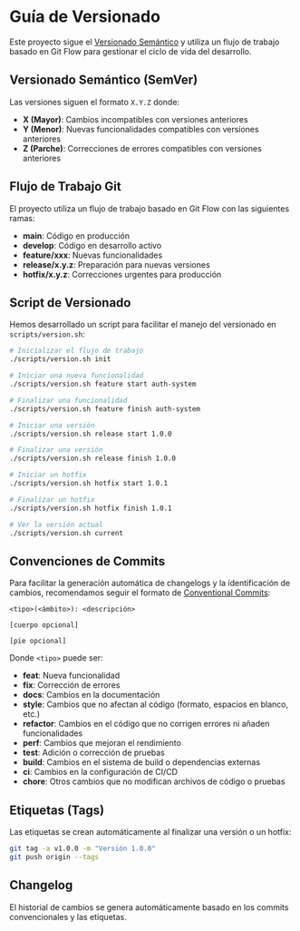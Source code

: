 # Guía de Versionado

Este proyecto sigue el [Versionado Semántico](https://semver.org/lang/es/) y utiliza un flujo de trabajo basado en Git Flow para gestionar el ciclo de vida del desarrollo.

## Versionado Semántico (SemVer)

Las versiones siguen el formato `X.Y.Z` donde:

- **X (Mayor)**: Cambios incompatibles con versiones anteriores
- **Y (Menor)**: Nuevas funcionalidades compatibles con versiones anteriores
- **Z (Parche)**: Correcciones de errores compatibles con versiones anteriores

## Flujo de Trabajo Git

El proyecto utiliza un flujo de trabajo basado en Git Flow con las siguientes ramas:

- **main**: Código en producción
- **develop**: Código en desarrollo activo
- **feature/xxx**: Nuevas funcionalidades
- **release/x.y.z**: Preparación para nuevas versiones
- **hotfix/x.y.z**: Correcciones urgentes para producción

## Script de Versionado

Hemos desarrollado un script para facilitar el manejo del versionado en `scripts/version.sh`:

```bash
# Inicializar el flujo de trabajo
./scripts/version.sh init

# Iniciar una nueva funcionalidad
./scripts/version.sh feature start auth-system

# Finalizar una funcionalidad
./scripts/version.sh feature finish auth-system

# Iniciar una versión
./scripts/version.sh release start 1.0.0

# Finalizar una versión
./scripts/version.sh release finish 1.0.0

# Iniciar un hotfix
./scripts/version.sh hotfix start 1.0.1

# Finalizar un hotfix
./scripts/version.sh hotfix finish 1.0.1

# Ver la versión actual
./scripts/version.sh current
```

## Convenciones de Commits

Para facilitar la generación automática de changelogs y la identificación de cambios, recomendamos seguir el formato de [Conventional Commits](https://www.conventionalcommits.org/):

```
<tipo>(<ámbito>): <descripción>

[cuerpo opcional]

[pie opcional]
```

Donde `<tipo>` puede ser:

- **feat**: Nueva funcionalidad
- **fix**: Corrección de errores
- **docs**: Cambios en la documentación
- **style**: Cambios que no afectan al código (formato, espacios en blanco, etc.)
- **refactor**: Cambios en el código que no corrigen errores ni añaden funcionalidades
- **perf**: Cambios que mejoran el rendimiento
- **test**: Adición o corrección de pruebas
- **build**: Cambios en el sistema de build o dependencias externas
- **ci**: Cambios en la configuración de CI/CD
- **chore**: Otros cambios que no modifican archivos de código o pruebas

## Etiquetas (Tags)

Las etiquetas se crean automáticamente al finalizar una versión o un hotfix:

```bash
git tag -a v1.0.0 -m "Versión 1.0.0"
git push origin --tags
```

## Changelog

El historial de cambios se genera automáticamente basado en los commits convencionales y las etiquetas. 
